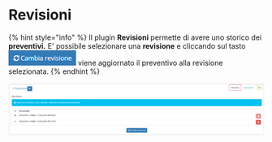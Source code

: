 # Revisioni

{% hint style="info" %}
Il plugin **Revisioni** permette di avere uno storico dei **preventivi.** E' possibile selezionare una **revisione** e cliccando sul tasto ![](../../../../.gitbook/assets/cambiarevisione.PNG) viene aggiornato il preventivo alla revisione selezionata.
{% endhint %}

![](../../../../.gitbook/assets/revisionipreventivo.PNG)

